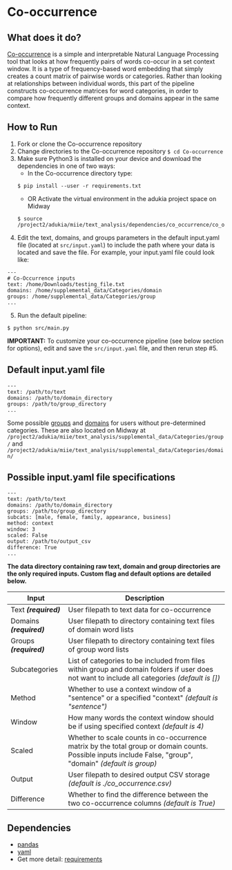 # Co-occurrence
## What does it do?
[Co-occurrence](https://towardsdatascience.com/simple-word-embedding-for-natural-language-processing-5484eeb05c06) is a simple and interpretable Natural Language Processing tool that looks at how frequently pairs of words co-occur in a set context window. It is a type of frequency-based word embedding that simply creates a count matrix of pairwise words or categories. Rather than looking at relationships between individual words, this part of the pipeline constructs co-occurrence matrices for word categories, in order to compare how frequently different groups and domains appear in the same context.

## How to Run
1. Fork or clone the Co-occurrence repository
2. Change directories to the Co-occurrence repository `$ cd Co-occurrence`
3. Make sure Python3 is installed on your device and download the dependencies in one of two ways:
    - In the Co-occurrence directory type:
    ```
    $ pip install --user -r requirements.txt
    ```
    - OR Activate the virtual environment in the adukia project space on Midway
    ```
    $ source /project2/adukia/miie/text_analysis/dependencies/co_occurrence/co_occurrence/bin/activate
    ```
3. Edit the text, domains, and groups parameters in the default input.yaml file (located at `src/input.yaml`) to include the path where your data is located and save the file. For example, your input.yaml file could look like:
```
---
# Co-Occurrence inputs
text: /home/Downloads/testing_file.txt
domains: /home/supplemental_data/Categories/domain
groups: /home/supplemental_data/Categories/group
...
```
5. Run the default pipeline:
  ```
  $ python src/main.py
  ```
**IMPORTANT:** To customize your co-occurrence pipeline (see below section for options), edit and save the `src/input.yaml` file, and then rerun step #5. 


## Default input.yaml file

```
---
text: /path/to/text
domains: /path/to/domain_directory
groups: /path/to/group_directory
...
```
Some possible [groups](https://github.com/miielab/Categories/tree/main/group) and [domains](https://github.com/miielab/Categories/tree/main/domain) for users without pre-determined categories. These are also located on Midway at `/project2/adukia/miie/text_analysis/supplemental_data/Categories/group/` and `/project2/adukia/miie/text_analysis/supplemental_data/Categories/domain/`

## Possible input.yaml file specifications 
```
---
text: /path/to/text
domains: /path/to/domain_directory
groups: /path/to/group_directory
subcats: [male, female, family, appearance, business]
method: context
window: 3
scaled: False
output: /path/to/output_csv
difference: True
...
```


**The data directory containing raw text, domain and group directories are the only required inputs. Custom flag and default options are detailed below.**


| Input | Description |
| --- | --- |
| Text ***(required)*** | User filepath to text data for co-occurrence|
| Domains ***(required)*** | User filepath to directory containing text files of domain word lists|
| Groups ***(required)*** | User filepath to directory containing text files of group word lists|
| Subcategories | List of categories to be included from files within group and domain folders if user does not want to include all categories *(default is [])*|
| Method | Whether to use a context window of a "sentence" or a specified "context" *(default is "sentence")*|
| Window | How many words the context window should be if using specified context *(default is 4)*|
| Scaled | Whether to scale counts in co-occurrence matrix by the total group or domain counts. Possible inputs include False, "group", "domain" *(default is group)*|
| Output | User filepath to desired output CSV storage *(default is ./co_occurrence.csv)*|
| Difference | Whether to find the difference between the two co-occurrence columns *(default is True)*|

## Dependencies
- [pandas](https://pandas.pydata.org/)
- [yaml](https://pyyaml.org/)
- Get more detail: [requirements](https://github.com/adas-7/Co-occurrence/blob/main/requirements.txt)

